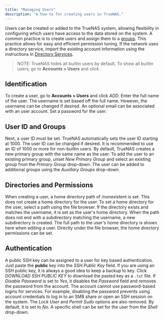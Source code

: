 ```yaml
---
title: "Managing Users"
description: "A how-to for creating users in TrueNAS."
---
```


Users can be created or added to the TrueNAS system, allowing flexibility in
configuring which users have access to the data stored on the system. A common
practice is to create users and assign them to a
<a href="/docs/tasks/administrative/groups/">groups</a>. This practice allows for
easy and efficient permission tuning. If the network uses a directory service,
import the existing account information using the instructions in
<a href="/docs/initial-setup/directory-services/">Directory Services</a>.

> NOTE: TrueNAS hides all builtin users by default. To show all builtin users,
> go to **Accounts > Users** and click <i class="fas fa-cog"></i>.

## Identification

To create a user, go to **Accounts > Users** and click *ADD*. Enter the full
name of the user. The username is set based off the full name. However, the
username can be changed if desired. An optional email can be associated with
an user account. Set a password for the user.

## User ID and Groups

Next, a user ID must be set. TrueNAS automatically sets the user ID starting at
1000. The user ID can be changed if desired. It is recommended to use an ID of
1000 or more for non-builtin users. By default, TrueNAS creates a new primary
group with the same name as the user. To add the user to an existing primary
group, unset *New Primary Group* and select an existing group from the
*Primary Group* drop-down. The user can be added to additional groups using the
*Auxillary Groups* drop-down.

## Directories and Permissions

When creating a user, a home directory path of /nonexistent is set. This does
not create a home directory for the user. To set a home directory for the user,
select a path using the file browser. If the directory exists and matches the
username, it is set as the user's home directory. When the path does not end
with a subdirectory matching the username, a new subdirectory is created. The
full path to the user's home directory is shown here when editing a user.
Directly under the file browser, the home directory permissions can be set.

## Authentication

A public SSH key can be assigned to a user for key based authentication. Just
paste the **public** key into the *SSH Public Key* field. If you are using an
SSH public key, it is always a good idea to keep a backup to key.
Click *DOWNLOAD SSH PUBLIC KEY* to download the pasted key as a `.txt` file.
If *Disable Password* is set to *Yes*, it disables the *Password* field and
removes the password from the account. The account cannot use password-based
logins for services. For example, disabling the password prevents using account
credentials to log in to an SMB share or open an SSH session on the system.
The *Lock User* and *Permit Sudo* options are also removed. By default, it is
set to *No*. A specific shell can be set for the user from the *Shell*
drop-down.
